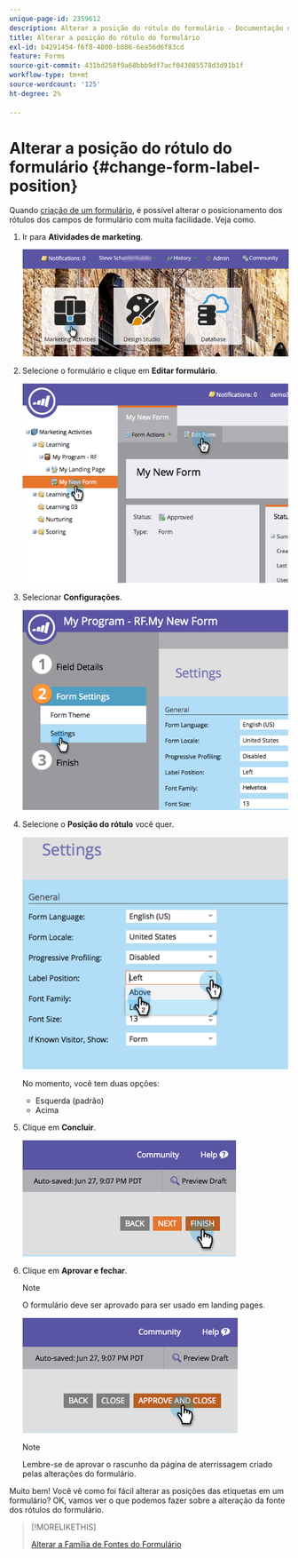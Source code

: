 ```yaml
---
unique-page-id: 2359612
description: Alterar a posição do rótulo do formulário - Documentação do Marketo - Documentação do produto
title: Alterar a posição do rótulo do formulário
exl-id: b4291454-f6f8-4800-b806-6ea56d6f83cd
feature: Forms
source-git-commit: 431bd258f9a68bbb9df7acf043085578d3d91b1f
workflow-type: tm+mt
source-wordcount: '125'
ht-degree: 2%

---
```


# Alterar a posição do rótulo do formulário {#change-form-label-position}

Quando [criação de um formulário](/help/marketo/product-docs/demand-generation/forms/creating-a-form/create-a-form.md), é possível alterar o posicionamento dos rótulos dos campos de formulário com muita facilidade. Veja como.

1. Ir para **Atividades de marketing**.

   ![](assets/login-marketing-activities-2.png)

1. Selecione o formulário e clique em **Editar formulário**.

   ![](assets/image2014-9-15-16-3a16-3a9.png)

1. Selecionar **Configurações**.

   ![](assets/image2014-9-15-16-3a16-3a26.png)

1. Selecione o **Posição do rótulo** você quer.

   ![](assets/image2014-9-15-16-3a16-3a39.png)

   No momento, você tem duas opções:

   * Esquerda (padrão)
   * Acima

1. Clique em **Concluir**.

   ![](assets/image2014-9-15-16-3a16-3a49.png)

1. Clique em **Aprovar e fechar**.

   >[!NOTE]
   >
   >O formulário deve ser aprovado para ser usado em landing pages.

   ![](assets/image2014-9-15-16-3a17-3a12.png)

   >[!NOTE]
   >
   >Lembre-se de aprovar o rascunho da página de aterrissagem criado pelas alterações do formulário.

Muito bem! Você vê como foi fácil alterar as posições das etiquetas em um formulário? OK, vamos ver o que podemos fazer sobre a alteração da fonte dos rótulos do formulário.

>[!MORELIKETHIS]
>
>[Alterar a Família de Fontes do Formulário](/help/marketo/product-docs/demand-generation/forms/form-design/change-the-form-font-family.md)
